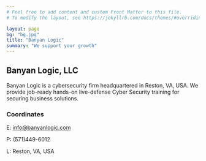 ```yaml
---
# Feel free to add content and custom Front Matter to this file.
# To modify the layout, see https://jekyllrb.com/docs/themes/#overriding-theme-defaults

layout: page
bg: "bg.jpg"
title: "Banyan Logic"
summary: "We support your growth"
---
```


## Banyan Logic, LLC
Banyan Logic is a cybersecurity firm headquartered in Reston, VA, USA. We provide job-ready hands-on live-defense Cyber Security training for securing business solutions.


### Coordinates
E: info@banyanlogic.com
<p>P: (571)449-6012
<p>L: Reston, VA, USA
